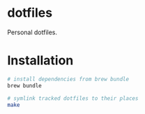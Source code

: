 dotfiles
========

Personal dotfiles.

# Installation

```sh
# install dependencies from brew bundle
brew bundle

# symlink tracked dotfiles to their places
make
```
